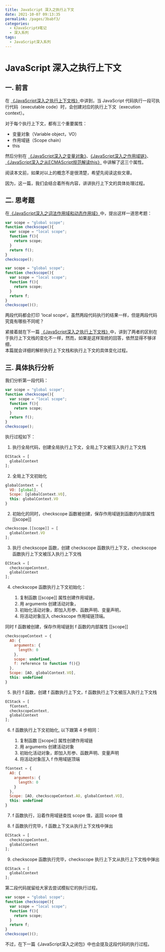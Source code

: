 ```yaml
---
title: JavaScript 深入之执行上下文
date: 2021-10-07 09:13:35
permalink: /pages/3babf3/
categories:
  - 《JavaScript》笔记
  - 深入系列
tags:
  - JavaScript深入系列
---
```


# JavaScript 深入之执行上下文

## 一. 前言

在 [《JavaScript深入之执行上下文栈》](03.JavaScript深入之执行上下文栈.md)中讲到，当 JavaScript 代码执行一段可执行代码（executable code）时，会创建对应的执行上下文（execution context）。

对于每个执行上下文，都有三个重要属性：

- 变量对象（Variable object，VO）
- 作用域链（Scope chain）
- this

然后分别在  [《JavaScript深入之变量对象》](04.JavaScript深入之变量对象.md)、[《JavaScript深入之作用域链》](05.JavaScript深入之作用域链.md)、
[《JavaScript深入之从ECMAScript规范解读this》](06.JavaScript深入之从ECMAScript规范解读this.md) 中讲解了这三个属性。

阅读本文前，如果对以上的概念不是很清楚，希望先阅读这些文章。

因为，这一篇，我们会结合着所有内容，讲讲执行上下文的具体处理过程。

## 二. 思考题

在[《JavaScript深入之词法作用域和动态作用域》](02.JavaScript深入之词法作用域和动态作用域.md)中，提出这样一道思考题：

```js
var scope = "global scope";
function checkscope(){
  var scope = "local scope";
  function f(){
    return scope;
  }
  return f();
}
checkscope();
```

```js
var scope = "global scope";
function checkscope(){
  var scope = "local scope";
  function f(){
    return scope;
  }
  return f;
}
checkscope()();
```

两段代码都会打印 'local scope'。虽然两段代码执行的结果一样，但是两段代码究竟有哪些不同呢？

紧接着就在下一篇 [《JavaScript深入之执行上下文栈》](03.JavaScript深入之执行上下文栈.md)中，讲到了两者的区别在于执行上下文栈的变化不一样，然而，如果是这样笼统的回答，依然显得不够详细，  
本篇就会详细的解析执行上下文栈和执行上下文的具体变化过程。

## 三. 具体执行分析

我们分析第一段代码：

```js
var scope = "global scope";
function checkscope(){
  var scope = "local scope";
  function f(){
    return scope;
  }
  return f();
}
checkscope();
```

执行过程如下：

1. 执行全局代码，创建全局执行上下文，全局上下文被压入执行上下文栈

```js
ECStack = [
  globalContext
];
```

2. 全局上下文初始化

```js
globalContext = {
  VO: [global],
  Scope: [globalContext.VO],
  this: globalContext.VO
}
```

2. 初始化的同时，checkscope 函数被创建，保存作用域链到函数的内部属性 [[scope]]

```js
checkscope.[[scope]] = [
  globalContext.VO
];
```

3. 执行 checkscope 函数，创建 checkscope 函数执行上下文，checkscope 函数执行上下文被压入执行上下文栈

```js
ECStack = [
  checkscopeContext,
  globalContext
];
```

4. checkscope 函数执行上下文初始化：

   1. 复制函数 [[scope]] 属性创建作用域链，
   2. 用 arguments 创建活动对象，
   3. 初始化活动对象，即加入形参、函数声明、变量声明，
   4. 将活动对象压入 checkscope 作用域链顶端。

同时 f 函数被创建，保存作用域链到 f 函数的内部属性 [[scope]]

```js
checkscopeContext = {
  AO: {
    arguments: {
      length: 0
    },
    scope: undefined,
    f: reference to function f(){}
  },
  Scope: [AO, globalContext.VO],
  this: undefined
}
```

5. 执行 f 函数，创建 f 函数执行上下文，f 函数执行上下文被压入执行上下文栈

```js
ECStack = [
  fContext,
  checkscopeContext,
  globalContext
];
```

6. f 函数执行上下文初始化, 以下跟第 4 步相同：

   1. 复制函数 [[scope]] 属性创建作用域链
   2. 用 arguments 创建活动对象
   3. 初始化活动对象，即加入形参、函数声明、变量声明
   4. 将活动对象压入 f 作用域链顶端

```js
fContext = {
  AO: {
    arguments: {
      length: 0
    }
  },
  Scope: [AO, checkscopeContext.AO, globalContext.VO],
  this: undefined
}
```

7. f 函数执行，沿着作用域链查找 scope 值，返回 scope 值

8. f 函数执行完毕，f 函数上下文从执行上下文栈中弹出

```js
ECStack = [
  checkscopeContext,
  globalContext
];
```

9. checkscope 函数执行完毕，checkscope 执行上下文从执行上下文栈中弹出

```js
ECStack = [
  globalContext
];
```

第二段代码就留给大家去尝试模拟它的执行过程。

```js
var scope = "global scope";
function checkscope(){
  var scope = "local scope";
  function f(){
    return scope;
  }
  return f;
}
checkscope()();
```

不过，在下一篇《JavaScript深入之闭包》中也会提及这段代码的执行过程。
